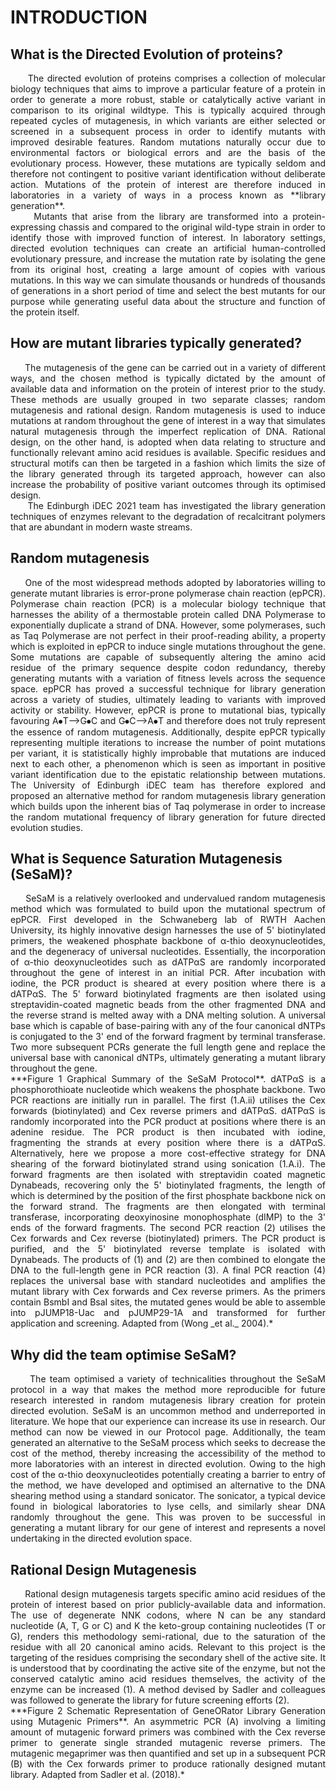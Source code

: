 # **INTRODUCTION**

## **What is the Directed Evolution of proteins?**

<div style="text-align: justify">
&nbsp;&nbsp;&nbsp;&nbsp;&nbsp;The directed evolution of proteins comprises a collection of molecular biology techniques that aims to improve a particular feature of a protein in order to generate a more robust, stable or catalytically active variant in comparison to its original wildtype. This is typically acquired through repeated cycles of mutagenesis, in which variants are either selected or screened in a subsequent process in order to identify mutants with improved desirable features. Random mutations naturally occur due to environmental factors or biological errors and are the basis of the evolutionary process. However, these mutations are typically seldom and therefore not contingent to positive variant identification without deliberate action. Mutations of the protein of interest are therefore induced in laboratories in a variety of ways in a process known as **library generation**.
</div>

<div style="text-align: justify">
&nbsp;&nbsp;&nbsp;&nbsp;&nbsp;Mutants that arise from the library are transformed into a protein-expressing chassis and compared to the original wild-type strain in order to identify those with improved function of interest. In laboratory settings, directed evolution techniques can create an artificial human-controlled evolutionary pressure, and increase the mutation rate by isolating the gene from its original host, creating a large amount of copies with various mutations. In this way we can simulate thousands or hundreds of thousands of generations in a short period of time and select the best mutants for our purpose while generating useful data about the structure and function of the protein itself.
</div>

## **How are mutant libraries typically generated?**

<div style="text-align: justify">
&nbsp;&nbsp;&nbsp;&nbsp;&nbsp;The mutagenesis of the gene can be carried out in a variety of different ways, and the chosen method is typically dictated by the amount of available data and information on the protein of interest prior to the study. These methods are usually grouped in two separate classes; random mutagenesis and rational design. Random mutagenesis is used to induce mutations at random throughout the gene of interest in a way that simulates natural mutagenesis through the imperfect replication of DNA. Rational design, on the other hand, is adopted when data relating to structure and functionally relevant amino acid residues is available. Specific residues and structural motifs can then be targeted in a fashion which limits the size of the library generated through its targeted approach, however can also increase the probability of positive variant outcomes through its optimised design.
</div>

<div style="text-align: justify">
&nbsp;&nbsp;&nbsp;&nbsp;&nbsp;The Edinburgh iDEC 2021 team has investigated the library generation techniques of enzymes relevant to the degradation of recalcitrant polymers that are abundant in modern waste streams.
</div>

## **Random mutagenesis**

<div style="text-align: justify">
&nbsp;&nbsp;&nbsp;&nbsp;&nbsp;One of the most widespread methods adopted by laboratories willing to generate mutant libraries is error-prone polymerase chain reaction (epPCR). Polymerase chain reaction (PCR) is a molecular biology technique that harnesses the ability of a thermostable protein called DNA Polymerase to exponentially duplicate a strand of DNA. However, some polymerases, such as Taq Polymerase are not perfect in their proof-reading ability, a property which is exploited in epPCR to induce single mutations throughout the gene. Some mutations are capable of subsequently altering the amino acid residue of the primary sequence despite codon redundancy, thereby generating mutants with a variation of fitness levels across the sequence space. epPCR has proved a successful technique for library generation across a variety of studies, ultimately leading to variants with improved activity or stability. However, epPCR is prone to mutational bias, typically favouring A⦁T⟶G⦁C and G⦁C⟶A⦁T and therefore does not truly represent the essence of random mutagenesis. Additionally, despite epPCR typically representing multiple iterations to increase the number of point mutations per variant, it is statistically highly improbable that mutations are induced next to each other, a phenomenon which is seen as important in positive variant identification due to the epistatic relationship between mutations. The University of Edinburgh iDEC team has therefore explored and proposed an alternative method for random mutagenesis library generation which builds upon the inherent bias of Taq polymerase in order to increase the random mutational frequency of library generation for future directed evolution studies.
</div>

## **What is Sequence Saturation Mutagenesis (SeSaM)?**

<div style="text-align: justify">
&nbsp;&nbsp;&nbsp;&nbsp;&nbsp;SeSaM is a relatively overlooked and undervalued random mutagenesis method which was formulated to build upon the mutational spectrum of epPCR. First developed in the Schwaneberg lab of RWTH Aachen University, its highly innovative design harnesses the use of 5&#39; biotinylated primers, the weakened phosphate backbone of α-thio deoxynucleotides, and the degeneracy of universal nucleotides. Essentially, the incorporation of α-thio deoxynucleotides such as dATPαS are randomly incorporated throughout the gene of interest in an initial PCR. After incubation with iodine, the PCR product is sheared at every position where there is a dATPαS. The 5&#39; forward biotinylated fragments are then isolated using streptavidin-coated magnetic beads from the other fragmented DNA and the reverse strand is melted away with a DNA melting solution. A universal base which is capable of base-pairing with any of the four canonical dNTPs is conjugated to the 3&#39; end of the forward fragment by terminal transferase. Two more subsequent PCRs generate the full length gene and replace the universal base with canonical dNTPs, ultimately generating a mutant library throughout the gene.
</div>


<div style="text-align: justify">
***Figure 1 Graphical Summary of the SeSaM Protocol**. dATPαS is a phosphorothioate nucleotide which weakens the phosphate backbone. Two PCR reactions are initially run in parallel. The first (1.A.ii) utilises the Cex forwards (biotinylated) and Cex reverse primers and dATPαS. dATPαS is randomly incorporated into the PCR product at positions where there is an adenine residue. The PCR product is then incubated with iodine, fragmenting the strands at every position where there is a dATPαS. Alternatively, here we propose a more cost-effective strategy for DNA shearing of the forward biotinylated strand using sonication (1.A.i). The forward fragments are then isolated with streptavidin coated magnetic Dynabeads, recovering only the 5&#39; biotinylated fragments, the length of which is determined by the position of the first phosphate backbone nick on the forward strand. The fragments are then elongated with terminal transferase, incorporating deoxyinosine monophosphate (dIMP) to the 3&#39; ends of the forward fragments. The second PCR reaction (2) utilises the Cex forwards and Cex reverse (biotinylated) primers. The PCR product is purified, and the 5&#39; biotinylated reverse template is isolated with Dynabeads. The products of (1) and (2) are then combined to elongate the DNA to the full-length gene in PCR reaction (3). A final PCR reaction (4) replaces the universal base with standard nucleotides and amplifies the mutant library with Cex forwards and Cex reverse primers. As the primers contain BsmbI and BsaI sites, the mutated genes would be able to assemble into pJUMP18-Uac and pJUMP29-1A and transformed for further application and screening. Adapted from (Wong _et al._ 2004).*
</div>

## **Why did the team optimise SeSaM?**

<div style="text-align: justify">
&nbsp;&nbsp;&nbsp;&nbsp;&nbsp;The team optimised a variety of technicalities throughout the SeSaM protocol in a way that makes the method more reproducible for future research interested in random mutagenesis library creation for protein directed evolution. SeSaM is an uncommon method and underreported in literature. We hope that our experience can increase its use in research. Our method can now be viewed in our Protocol page. Additionally, the team generated an alternative to the SeSaM process which seeks to decrease the cost of the method, thereby increasing the accessibility of the method to more laboratories with an interest in directed evolution. Owing to the high cost of the α-thio deoxynucleotides potentially creating a barrier to entry of the method, we have developed and optimised an alternative to the DNA shearing method using a standard sonicator. The sonicator, a typical device found in biological laboratories to lyse cells, and similarly shear DNA randomly throughout the gene. This was proven to be successful in generating a mutant library for our gene of interest and represents a novel undertaking in the directed evolution space.
</div>

## **Rational Design Mutagenesis**

<div style="text-align: justify">
&nbsp;&nbsp;&nbsp;&nbsp;&nbsp;Rational design mutagenesis targets specific amino acid residues of the protein of interest based on prior publicly-available data and information. The use of degenerate NNK codons, where N can be any standard nucleotide (A, T, G or C) and K the keto-group containing nucleotides (T or G), renders this methodology semi-rational, due to the saturation of the residue with all 20 canonical amino acids. Relevant to this project is the targeting of the residues comprising the secondary shell of the active site. It is understood that by coordinating the active site of the enzyme, but not the conserved catalytic amino acid residues themselves, the activity of the enzyme can be increased (1). A method devised by Sadler and colleagues was followed to generate the library for future screening efforts (2).
</div>


<div style="text-align: justify">
***Figure 2 Schematic Representation of GeneORator Library Generation using Mutagenic Primers**. An asymmetric PCR (A) involving a limiting amount of mutagenic forward primers was combined with the Cex reverse primer to generate single stranded mutagenic reverse primers. The mutagenic megaprimer was then quantified and set up in a subsequent PCR (B) with the Cex forwards primer to produce rationally designed mutant library. Adapted from Sadler et al. (2018).*
</div>
